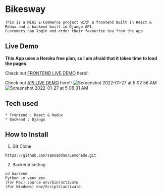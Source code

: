 # Bikesway

```
This is a Mini E-Commerce project with a frontend built in React & Redux and a backend built in Django API.
Customers can login and order their favourite tea from the app

```

## Live Demo

**This App uses a Heroku free plan, so I am afraid that it takes time to load the pages.**

Check out [FRONTEND LIVE DEMO](https://frontend-bikesway.herokuapp.com/) here!!

Check out [API LIVE DEMO](https://backend-bikesway.herokuapp.com/) here!!
![Screenshot 2022-01-27 at 5 02 56 AM](https://user-images.githubusercontent.com/77544121/151264770-7d6bb130-e930-41b9-b4a0-d0fb43a22c56.png)
![Screenshot 2022-01-27 at 5 06 31 AM](https://user-images.githubusercontent.com/77544121/151265044-fb722c7c-4cdc-4ba2-b6c9-144216ad6a04.png)

## Tech used

```
* Frontend : React & Redux
* Backend : Django
```

## How to Install

1. Git Clone

```
https://github.com/samsaddam/Lemonade.git

```

2. Backend setting

```
cd backend
Python -m venv env
(For Mac) source env/bin/activate
(For Windows) env/Scripts\activate
